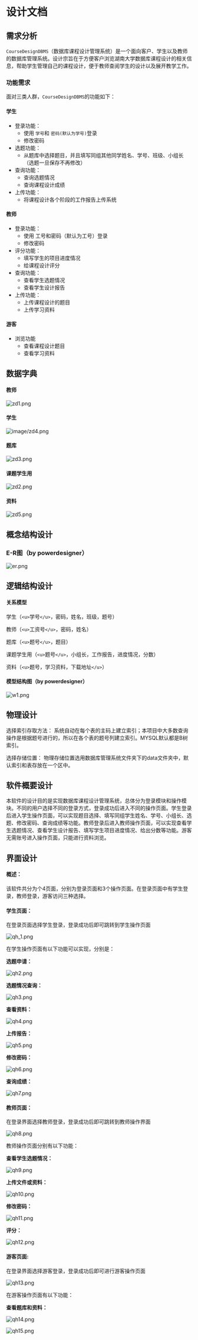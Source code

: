 # 设计文档

## 需求分析

`CourseDesignDBMS`（数据库课程设计管理系统）是一个面向客户、学生以及教师的数据库管理系统。设计宗旨在于方便客户浏览湖南大学数据库课程设计的相关信息，帮助学生管理自己的课程设计，便于教师查阅学生的设计以及展开教学工作。

### 功能需求

面对三类人群，`CourseDesignDBMS`的功能如下：

#### 学生

- 登录功能：
  - 使用 `学号`和 `密码(默认为学号)`登录
  - 修改密码
- 选题功能：
  - 从题库中选择题目，并且填写同组其他同学姓名、学号、班级、小组长（选题一旦保存不再修改）
- 查询功能：
  - 查询选题情况
  - 查询课程设计成绩
- 上传功能：
  - 将课程设计各个阶段的工作报告上传系统

#### 教师

- 登录功能：
  - 使用 工号和密码（默认为工号）登录
  - 修改密码
- 评分功能：
  - 填写学生的项目进度情况
  - 给课程设计评分
- 查询功能：
  - 查看学生选题情况
  - 查看学生设计报告
- 上传功能：
  - 上传课程设计的题目
  - 上传学习资料

#### 游客

- 浏览功能
  - 查看课程设计题目
  - 查看学习资料

## 数据字典

#### 教师

![zd1.png](image/zd1.png)

#### 学生

![image/zd4.png](image/zd4.png)

#### 题库

![zd3.png](image/zd3.png)

#### 课题学生用

![zd2.png](image/zd2.png)

#### 资料

![zd5.png](image/zd5.png)

## 概念结构设计

### E-R图（by powerdesigner）

![er.png](image/er.png)

## 逻辑结构设计

#### 关系模型

学生（`<u>`学号`</u>`，密码，姓名，班级，题号）

教师（`<u>`工资号`</u>`，密码，姓名）

题库（`<u>`题号`</u>`，题目）

课题学生用（`<u>`题号`</u>`，小组长，工作报告，进度情况，分数）

资料（`<u>`题号，学习资料，下载地址`</u>`）

#### 模型结构图（by powerdesigner）

![w1.png](image/w1.png)

## 物理设计

选择索引存取方法：
系统自动在每个表的主码上建立索引；本项目中大多数查询操作是根据题号进行的，所以在各个表的题号列建立索引。MYSQL默认都是B树索引。

选择存储位置：
物理存储位置选用数据库管理系统文件夹下的data文件夹中，默认索引和表存放在一个区中。

## 软件概要设计

​			本软件的设计目的是实现数据库课程设计管理系统，总体分为登录模块和操作模块。不同的用户选择不同的登录方式，登录成功后进入不同的操作页面。学生登录后进入学生操作页面，可以实现题目选择、填写同组学生姓名、学号、小组长、选题、修改密码、查询成绩等功能。教师登录后进入教师操作页面，可以实现查看学生选题情况、查看学生设计报告、填写学生项目进度情况、给出分数等功能。游客无需账号进入操作页面，只能进行资料浏览。

## 界面设计

#### 概述：

该软件共分为个4页面，分别为登录页面和3个操作页面。在登录页面中有学生登录，教师登录，游客访问三种选择。

#### 学生页面：

在登录页面选择学生登录，登录成功后即可跳转到学生操作页面

![qh_1.png](image/qh_1.png)

在学生操作页面有以下功能可以实现，分别是：

**选题申请：**

![qh2.png](image/qh2.png)

**选题情况查询：**

![qh3.png](image/qh3.png)

**查看资料：**

![qh4.png](image/qh4.png)

**上传报告：**

![qh5.png](image/qh5.png)

**修改密码：**

![qh6.png](image/qh6.png)

**查询成绩：**

![qh7.png](image/qh7.png)

#### 教师页面：

在登录界面选择教师登录，登录成功后即可跳转到教师操作界面

![qh8.png](image/qh8.png)

教师操作页面分别有以下功能：

**查看学生选题情况：**

![qh9.png](image/qh9.png)

**上传文件或资料：**

![qh10.png](image/qh10.png)

**修改密码：**

![qh11.png](image/qh11.png)

**评分：**

![qh12.png](image/qh12.png)



#### 游客页面:

在登录界面选择游客登录，登录成功后即可进行游客操作页面

![qh13.png](image/qh13.png)

在游客操作页面有以下功能：

**查看题库和资料：**

![qh14.png](image/qh14.png)

![qh15.png](image/qh15.png)

